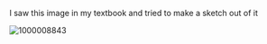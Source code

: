 I saw this image in my textbook and tried to make a sketch out of it 

![1000008843](https://github.com/user-attachments/assets/44fec835-eeb5-4967-9db1-889dcb58768c)
